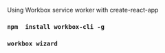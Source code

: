 Using Workbox service worker with create-react-app


### `npm  install workbox-cli -g `

### `workbox wizard`

